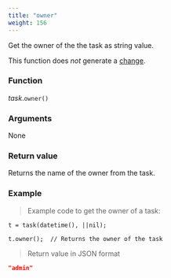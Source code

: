 ```yaml
---
title: "owner"
weight: 156
---
```


Get the owner of the the task as string value.

This function does *not* generate a [change](../../../overview/changes).

### Function

*task*.`owner()`

### Arguments

None

### Return value

Returns the name of the owner from the task.

### Example

> Example code to get the owner of a task:

```thingsdb,json_response
t = task(datetime(), ||nil);

t.owner();  // Returns the owner of the task
```

> Return value in JSON format

```json
"admin"
```